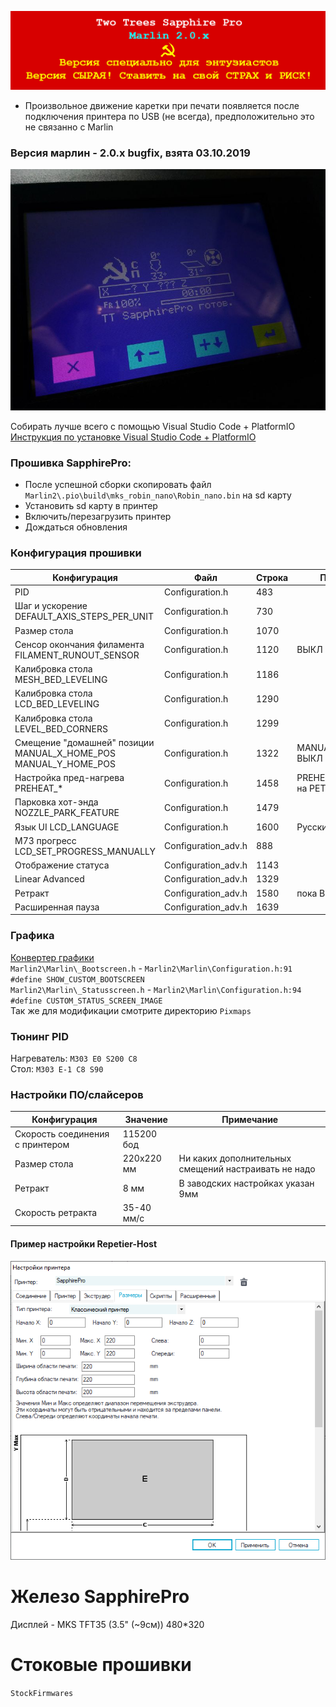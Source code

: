 ![alert-banner](Docs/repo-banner.png?raw=true "Версия сырая! Ставить на свой СТРАХ и РИСК!")
* Произвольное движение каретки при печати появляется после подключения принтера по USB (не всегда), предположительно это не связанно с Marlin

### Версия марлин - 2.0.x bugfix, взята 03.10.2019
![sapphire-pro-0-marlin-status](Docs/hints/sapphire-pro-2-marlin-status1.jpg?raw=true)

Собирать лучше всего с помощью Visual Studio Code + PlatformIO<br/>
[Инструкция по установке Visual Studio Code + PlatformIO](https://docs.platformio.org/en/latest/ide/vscode.html)<br/>

### Прошивка SapphirePro:
* После успешной сборки скопировать файл `Marlin2\.pio\build\mks_robin_nano\Robin_nano.bin` на sd карту
* Установить sd карту в принтер
* Включить/перезагрузить принтер
* Дождаться обновления

### Конфигурация прошивки
  Конфигурация|Файл|Строка|Примечание
  ------------|----|------|----------
  PID|Configuration.h|483|
  Шаг и ускорение DEFAULT_AXIS_STEPS_PER_UNIT|Configuration.h|730|
  Размер стола|Configuration.h|1070|
  Сенсор окончания филамента FILAMENT_RUNOUT_SENSOR|Configuration.h|1120|ВЫКЛ
  Калибровка стола MESH_BED_LEVELING|Configuration.h|1186|
  Калибровка стола LCD_BED_LEVELING|Configuration.h|1290|
  Калибровка стола LEVEL_BED_CORNERS|Configuration.h|1299|
  Смещение "домашней" позиции MANUAL_X_HOME_POS MANUAL_Y_HOME_POS|Configuration.h|1322|MANUAL_Z_HOME_POS: ВЫКЛ
  Настройка пред-нагрева PREHEAT_* |Configuration.h|1458|PREHEAT_1_* заменен на PET-G 215/75
  Парковка хот-энда NOZZLE_PARK_FEATURE|Configuration.h|1479|
  Язык UI LCD_LANGUAGE|Configuration.h|1600|Русский
  M73 прогресс LCD_SET_PROGRESS_MANUALLY|Configuration_adv.h|888|
  Отображение статуса|Configuration_adv.h|1143|
  Linear Advanced|Configuration_adv.h|1329|
  Ретракт|Configuration_adv.h|1580|пока ВЫКЛ
  Расширенная пауза|Configuration_adv.h|1639|

### Графика
[Конвертер графики](http://marlinfw.org/tools/u8glib/converter.html)<br/>
`Marlin2\Marlin\_Bootscreen.h` - `Marlin2\Marlin\Configuration.h:91 #define SHOW_CUSTOM_BOOTSCREEN`<br/>
`Marlin2\Marlin\_Statusscreen.h` - `Marlin2\Marlin\Configuration.h:94 #define CUSTOM_STATUS_SCREEN_IMAGE`<br/>
Так же для модификации смотрите директорию `Pixmaps`<br/>

### Тюнинг PID
Нагреватель: `M303 E0 S200 C8`<br/>
Стол: `M303 E-1 C8 S90`<br/>

### Настройки ПО/слайсеров
  Конфигурация|Значение|Примечание
  ------------|----|------
  Скорость соединения с принтером|115200 бод|
  Размер стола|220х220 мм|Ни каких дополнительных смещений настраивать не надо
  Ретракт|8 мм|В заводских настройках указан 9мм
  Скорость ретракта|35-40 мм/c|

#### Пример настройки Repetier-Host
![sapphire-pro-bed-size-repetier](Docs/hints/sapphire-pro-bed-size-repetier.png?raw=true "Размер стола в Repetier-Host")

# Железо SapphirePro

Дисплей - MKS TFT35 (3.5" (~9см)) 480*320<br/>

# Стоковые прошивки
`StockFirmwares`
